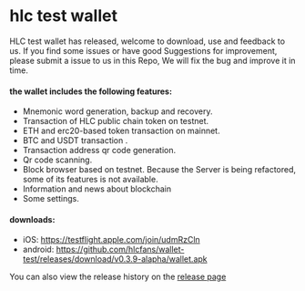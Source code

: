 # hlc test wallet
HLC test wallet has released, welcome to download, use and feedback to us. If you find some issues or have good Suggestions for improvement, please submit a issue to us in this Repo, We will fix the bug and improve it in time.

#### the wallet includes the following features:
- Mnemonic word generation, backup and recovery.
- Transaction of HLC public chain token on testnet.
- ETH and erc20-based token transaction on mainnet.
- BTC and USDT transaction .
- Transaction address qr code generation.
- Qr code scanning.
- Block browser based on testnet. Because the Server is being refactored, some of its features is not available.
- Information and news about blockchain
- Some settings.

#### downloads:

* iOS: https://testflight.apple.com/join/udmRzCln
* android:  https://github.com/hlcfans/wallet-test/releases/download/v0.3.9-alapha/wallet.apk

You can also view the release history on the [release page](https://github.com/hlcfans/wallet-test/releases)
